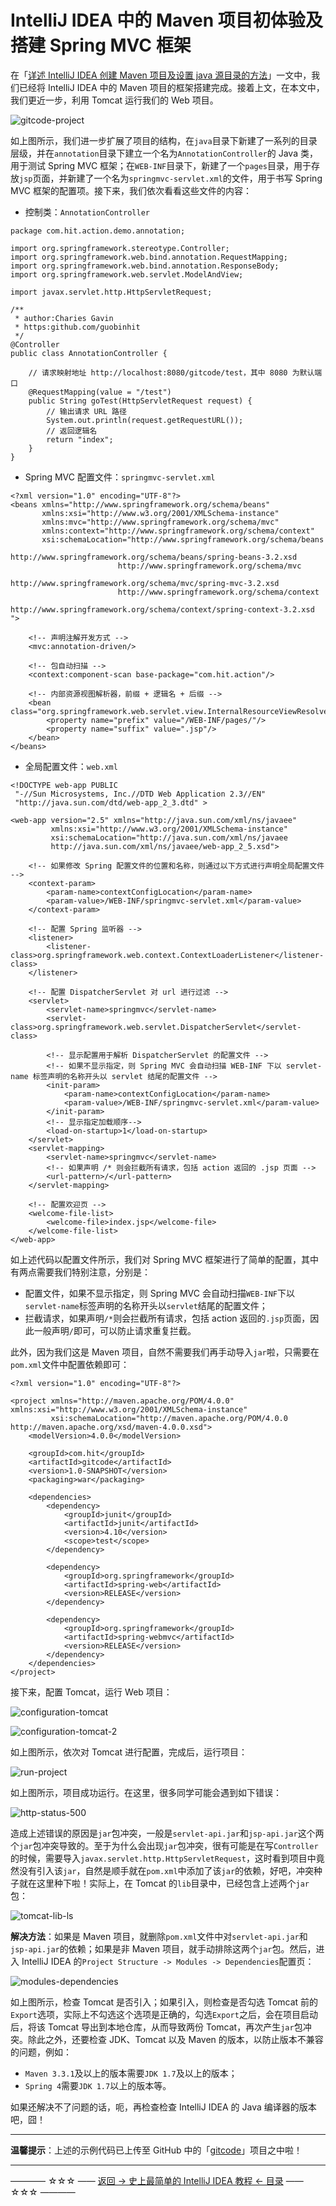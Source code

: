 # IntelliJ IDEA 中的 Maven 项目初体验及搭建 Spring MVC 框架

在「[详述 IntelliJ IDEA 创建 Maven 项目及设置 java 源目录的方法](https://github.com/guobinhit/intellij-idea-tutorial/blob/master/articles/basic-course/maven-project.md)」一文中，我们已经将 IntelliJ IDEA 中的 Maven 项目的框架搭建完成。接着上文，在本文中，我们更近一步，利用 Tomcat 运行我们的 Web 项目。

![gitcode-project](https://github.com/guobinhit/intellij-idea-tutorial/blob/master/images/basic-course/run-maven-springmvc/gitcode-project.png)

如上图所示，我们进一步扩展了项目的结构，在`java`目录下新建了一系列的目录层级，并在`annotation`目录下建立一个名为`AnnotationController`的 Java 类，用于测试 Spring MVC 框架；在`WEB-INF`目录下，新建了一个`pages`目录，用于存放`jsp`页面，并新建了一个名为`springmvc-servlet.xml`的文件，用于书写 Spring MVC 框架的配置项。接下来，我们依次看看这些文件的内容：

- 控制类：`AnnotationController`

```
package com.hit.action.demo.annotation;

import org.springframework.stereotype.Controller;
import org.springframework.web.bind.annotation.RequestMapping;
import org.springframework.web.bind.annotation.ResponseBody;
import org.springframework.web.servlet.ModelAndView;

import javax.servlet.http.HttpServletRequest;

/**
 * author:Charies Gavin
 * https:github.com/guobinhit
 */
@Controller
public class AnnotationController {

    // 请求映射地址 http://localhost:8080/gitcode/test，其中 8080 为默认端口
    @RequestMapping(value = "/test")
    public String goTest(HttpServletRequest request) {
        // 输出请求 URL 路径
        System.out.println(request.getRequestURL());
        // 返回逻辑名
        return "index";
    }
}
```

- Spring MVC 配置文件：`springmvc-servlet.xml`

```
<?xml version="1.0" encoding="UTF-8"?>
<beans xmlns="http://www.springframework.org/schema/beans"
       xmlns:xsi="http://www.w3.org/2001/XMLSchema-instance"
       xmlns:mvc="http://www.springframework.org/schema/mvc"
       xmlns:context="http://www.springframework.org/schema/context"
       xsi:schemaLocation="http://www.springframework.org/schema/beans
                        http://www.springframework.org/schema/beans/spring-beans-3.2.xsd
                        http://www.springframework.org/schema/mvc
                        http://www.springframework.org/schema/mvc/spring-mvc-3.2.xsd
                        http://www.springframework.org/schema/context
                        http://www.springframework.org/schema/context/spring-context-3.2.xsd ">

    <!-- 声明注解开发方式 -->
    <mvc:annotation-driven/>

    <!-- 包自动扫描 -->
    <context:component-scan base-package="com.hit.action"/>

    <!-- 内部资源视图解析器，前缀 + 逻辑名 + 后缀 -->
    <bean class="org.springframework.web.servlet.view.InternalResourceViewResolver">
        <property name="prefix" value="/WEB-INF/pages/"/>
        <property name="suffix" value=".jsp"/>
    </bean>
</beans>
```

- 全局配置文件：`web.xml`

```
<!DOCTYPE web-app PUBLIC
 "-//Sun Microsystems, Inc.//DTD Web Application 2.3//EN"
 "http://java.sun.com/dtd/web-app_2_3.dtd" >

<web-app version="2.5" xmlns="http://java.sun.com/xml/ns/javaee"
         xmlns:xsi="http://www.w3.org/2001/XMLSchema-instance"
         xsi:schemaLocation="http://java.sun.com/xml/ns/javaee
         http://java.sun.com/xml/ns/javaee/web-app_2_5.xsd">

    <!-- 如果修改 Spring 配置文件的位置和名称，则通过以下方式进行声明全局配置文件 -->
    <context-param>
        <param-name>contextConfigLocation</param-name>
        <param-value>/WEB-INF/springmvc-servlet.xml</param-value>
    </context-param>

    <!-- 配置 Spring 监听器 -->
    <listener>
        <listener-class>org.springframework.web.context.ContextLoaderListener</listener-class>
    </listener>

    <!-- 配置 DispatcherServlet 对 url 进行过滤 -->
    <servlet>
        <servlet-name>springmvc</servlet-name>
        <servlet-class>org.springframework.web.servlet.DispatcherServlet</servlet-class>

        <!-- 显示配置用于解析 DispatcherServlet 的配置文件 -->
        <!-- 如果不显示指定，则 Spring MVC 会自动扫描 WEB-INF 下以 servlet-name 标签声明的名称开头以 servlet 结尾的配置文件 -->
        <init-param>
            <param-name>contextConfigLocation</param-name>
            <param-value>/WEB-INF/springmvc-servlet.xml</param-value>
        </init-param>
        <!-- 显示指定加载顺序-->
        <load-on-startup>1</load-on-startup>
    </servlet>
    <servlet-mapping>
        <servlet-name>springmvc</servlet-name>
        <!-- 如果声明 /* 则会拦截所有请求，包括 action 返回的 .jsp 页面 -->
        <url-pattern>/</url-pattern>
    </servlet-mapping>

    <!-- 配置欢迎页 -->
    <welcome-file-list>
        <welcome-file>index.jsp</welcome-file>
    </welcome-file-list>
</web-app>
```

如上述代码以配置文件所示，我们对 Spring MVC 框架进行了简单的配置，其中有两点需要我们特别注意，分别是：

- 配置文件，如果不显示指定，则 Spring MVC 会自动扫描`WEB-INF`下以`servlet-name`标签声明的名称开头以`servlet`结尾的配置文件；
- 拦截请求，如果声明`/*`则会拦截所有请求，包括 action 返回的`.jsp`页面，因此一般声明`/`即可，可以防止请求重复拦截。

此外，因为我们这是 Maven 项目，自然不需要我们再手动导入`jar`啦，只需要在`pom.xml`文件中配置依赖即可：

```
<?xml version="1.0" encoding="UTF-8"?>

<project xmlns="http://maven.apache.org/POM/4.0.0" xmlns:xsi="http://www.w3.org/2001/XMLSchema-instance"
         xsi:schemaLocation="http://maven.apache.org/POM/4.0.0 http://maven.apache.org/xsd/maven-4.0.0.xsd">
    <modelVersion>4.0.0</modelVersion>

    <groupId>com.hit</groupId>
    <artifactId>gitcode</artifactId>
    <version>1.0-SNAPSHOT</version>
    <packaging>war</packaging>

    <dependencies>
        <dependency>
            <groupId>junit</groupId>
            <artifactId>junit</artifactId>
            <version>4.10</version>
            <scope>test</scope>
        </dependency>

        <dependency>
            <groupId>org.springframework</groupId>
            <artifactId>spring-web</artifactId>
            <version>RELEASE</version>
        </dependency>

        <dependency>
            <groupId>org.springframework</groupId>
            <artifactId>spring-webmvc</artifactId>
            <version>RELEASE</version>
        </dependency>
    </dependencies>
</project>
```

接下来，配置 Tomcat，运行 Web  项目：

![configuration-tomcat](https://github.com/guobinhit/intellij-idea-tutorial/blob/master/images/basic-course/run-maven-springmvc/configuration-tomcat.png)

![configuration-tomcat-2](https://github.com/guobinhit/intellij-idea-tutorial/blob/master/images/basic-course/run-maven-springmvc/configuration-tomcat-2.png)

如上图所示，依次对 Tomcat 进行配置，完成后，运行项目：

![run-project](https://github.com/guobinhit/intellij-idea-tutorial/blob/master/images/basic-course/run-maven-springmvc/run-project.png)

如上图所示，项目成功运行。在这里，很多同学可能会遇到如下错误：

![http-status-500](https://github.com/guobinhit/intellij-idea-tutorial/blob/master/images/basic-course/run-maven-springmvc/http-status-500.png)

造成上述错误的原因是`jar`包冲突，一般是`servlet-api.jar`和`jsp-api.jar`这个两个`jar`包冲突导致的。至于为什么会出现`jar`包冲突，很有可能是在写`Controller`的时候，需要导入`javax.servlet.http.HttpServletRequest`，这时看到项目中竟然没有引入该`jar`，自然是顺手就在`pom.xml`中添加了该`jar`的依赖，好吧，冲突种子就在这里种下啦！实际上，在 Tomcat 的`lib`目录中，已经包含上述两个`jar`包：

![tomcat-lib-ls](https://github.com/guobinhit/intellij-idea-tutorial/blob/master/images/basic-course/run-maven-springmvc/tomcat-lib-ls.png)

**解决方法**：如果是 Maven 项目，就删除`pom.xml`文件中对`servlet-api.jar`和`jsp-api.jar`的依赖；如果是非 Maven 项目，就手动排除这两个`jar`包。然后，进入 IntelliJ IDEA  的`Project Structure -> Modules -> Dependencies`配置页：

![modules-dependencies](https://github.com/guobinhit/intellij-idea-tutorial/blob/master/images/basic-course/run-maven-springmvc/modules-dependencies.png)

如上图所示，检查 Tomcat 是否引入；如果引入，则检查是否勾选 Tomcat 前的`Export`选项，实际上不勾选这个选项是正确的，勾选`Export`之后，会在项目启动后，将该 Tomcat 导出到本地仓库，从而导致两份 Tomcat，再次产生`jar`包冲突。除此之外，还要检查 JDK、Tomcat 以及 Maven 的版本，以防止版本不兼容的问题，例如：

- `Maven 3.3.1`及以上的版本需要`JDK 1.7`及以上的版本；
- `Spring 4`需要`JDK 1.7`以上的版本等。

如果还解决不了问题的话，呃，再检查检查  IntelliJ IDEA  的 Java 编译器的版本吧，囧！

---------

**温馨提示**：上述的示例代码已上传至 GitHub 中的「[gitcode](https://github.com/guobinhit/gitcode)」项目之中啦！

----------
———— ☆☆☆ —— [返回 -> 史上最简单的 IntelliJ IDEA 教程 <- 目录](https://github.com/guobinhit/intellij-idea-tutorial/blob/master/README.md) —— ☆☆☆ ————
